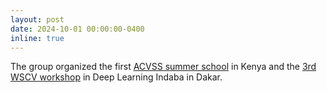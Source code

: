```yaml
---
layout: post
date: 2024-10-01 00:00:00-0400
inline: true
---
```


The group organized the first [ACVSS summer school](https://www.acvss.ai) in Kenya and the [3rd WSCV workshop](https://wscv-indaba.github.io/2024) in Deep Learning Indaba in Dakar.